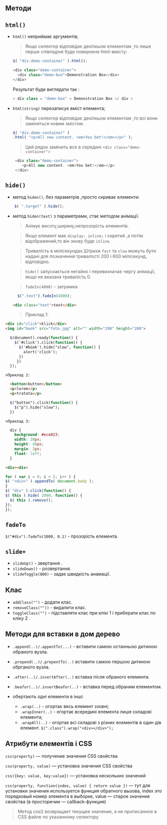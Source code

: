 ## Методи

## `html()`

  * `html()` неприймає аргументів;
      > Якщо селектор відповідає декілкьом елементам ,то лише перше співпадіня буде повернене html-вмісту:
      ```javascript
      $( "div.demo-container" ).html();
      ```
      ```javascript
      <div class="demo-container">
        <div class="demo-box">Demonstration Box</div>
      </div>
      ```
      Результат буде виглядати так :
      ```javascript
      < div class = "demo-box" > Demonstration Box </ div >
      ```

  * `html(string)` перезаписує вміст елемента;
      >Якщо селектор відповідає декілкьом елементам ,то всі вони заміняться новим змістом.
      ```javascript
      $( "div.demo-container" )
      .html( "<p>All new content. <em>You bet!</em></p>" );
       ```
     >Цей рядок замінить все в середині `<div class="demo-container">`
     ```javascript
      <div class="demo-container">
         <p>All new content. <em>You bet!</em></p>
      </div>
     ``` 
## `hide()`

  * метод `hiden()`, без параметрів ,просто скриває елементи:
  ```javascript
      $( ".target" ).hide();
  ```
  *  метод `hiden(text)` з параметрами, стає методом анімації.

      >Анімує висоту,ширину,непрозорість елементів.

      >Якщо елемент має `display: inline;` і скритий ,а потім відображений,то він знову буде `inline`.

      >Тривалість в мілісекундах.Штрихи  `fast` та `slow` можуть бути надані для позначення тривалості 200 і 600 мілісекунд, відповідно.

      > `hide()` запускається негайно і перевизначає чергу анімації, якщо не вказана тривалість 0.

      >`fadeIn(4000)` - затримка 
      ```javascript
        $(".text").fadeIn(4000);
      ```
      ```html
      <div class="text">text</div>
      ```
      >Приклад 1:
  ```html
  <div id="click">klick</div>
  <img id="book" src="foto.jpg" alt="" width="290" height="200">
  ```
  ```scss
    $(document).ready(function() {
      $('#click').click(function() {
        $('#book').hide("slow", function() {
          alert('click');
        })
       })
    });
  ```
    >Приклад 2:
  ```html
    <button>button</button>
    <p>lorem</p>
    <p>tratata</p>
  ```
  ```scss
    $("button").click(function() {
      $("p").hide("slow");
    })
  ```
    >Приклад 3:
  ```scss
    div {
      background: #ece023;
      width: 30px;
      height: 40px;
      margin: 2px;
      float: left;
    }
  ```
  ```html
  <div><div>
  ```
  ```javascript
  for ( var i = 0; i < 5; i++ ) {
  $( "<div>" ).appendTo( document.body );
}
$( "div" ).click(function() {
  $( this ).hide( 2000, function() {
    $( this ).remove();
  });
});
```
## `fadeTo`
`$("#div").fadeTo(1000, 0.1)` - прозорість елемента.


## `slide+`
* `slideUp()` - звертання .
* `slideDown()` - розвертання.
* `slideToggle(800)` - задає швидкість анамації.
## Клас
* `addClass("")` - додати клас.
* `removeClass(""))` - видалити клас.
* `toggleClass("")` - підставляти клас при клікі 1 і приберати клас по кліку 2 .

## Методи для вставки в дом дерево
 * `.append(..)/.appentTo(...)` - вставити самою останньою дитиною обраного вузла.

 * `.prepend(..)/.prepentTo(..)` вставити самою першою дитиною обрганого вузла.

 * `.after(..)/.insertAfter(..)` вставка після обраного елемента.

 * `.beafor(..)/.insertBeafor(..)` - вставка перед обраним елементом.
 
 *  обертають одні елементи в інші:
    * `.wrap(..)` - огортає весь елемент ззовні;
    * `.wrapInner(..)` - огортає всередині елемента лише складові елемента;
    * `.wrapAll(..)` - огортає всі складові з різних еоементів в один дів елемент.
    `$(".class").wrap("<div></div>");`

## Атрибути елементів і CSS
`css(property)` — получение значения CSS свойства

`css(property, value)` — установка значения CSS свойства

`css({key: value, key:value})` — установка нескольких значений

`css(property, function(index, value) { return value })` — тут
для установки значения используется функция обратного вызова,
index это порядковый номер элемента в выборке, value —
старое значение свойства (в просторечии — callback-функция)
>Метод css() возвращает текущее значение, а не прописанное в CSS файле по
указанному селектору